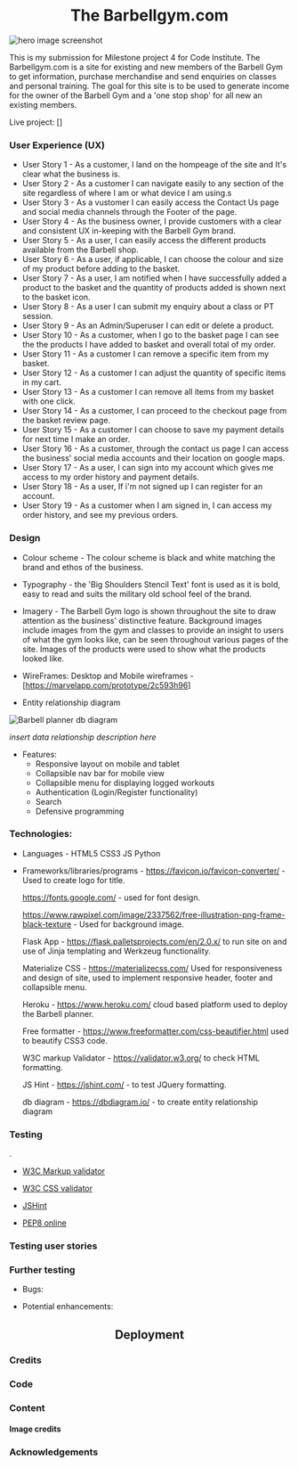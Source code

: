 <h1 style="text-align: center">The Barbellgym.com </h1>

![hero image screenshot]()

This is my submission for Milestone project 4 for Code Institute. The Barbellgym.com is a site for existing and new members of the Barbell Gym to
get information, purchase merchandise and send enquiries on classes and personal training. The goal for this site is to be used to generate income
for the owner of the Barbell Gym and a 'one stop shop' for all new an existing members. 

Live project: []

### User Experience (UX) ###

* User Story 1 - As a customer, I land on the hompeage of the site and It's clear what the business is.
* User Story 2 - As a customer I can navigate easily to any section of the site regardless of where I am or what device I am using.s
* User Story 3 - As a vustomer I can easily access the Contact Us page and social media channels through the Footer of the page.
* User Story 4 - As the business owner, I provide customers with a clear and consistent UX in-keeping with the Barbell Gym brand.
* User Story 5 - As a user, I can easily access the different products available from the Barbell shop.
* User Story 6 - As a user, if applicable, I can choose the colour and size of my product before adding to the basket.
* User Story 7 - As a user, I am notified when I have successfully added a product to the basket and the quantity of products added is shown next to the basket icon.
* User Story 8  - As a user I can submit my enquiry about a class or PT session.
* User Story 9 - As an Admin/Superuser I can edit or delete a product.
* User Story 10 - As a customer, when I go to the basket page I can see the the products I have added to basket and overall total of my order.
* User Story 11 - As a customer I can remove a specific item from my basket.
* User Story 12 - As a customer I can adjust the quantity of specific items in my cart.
* User Story 13 - As a customer I can remove all items from my basket with one click.
* User Story 14 - As a customer, I can proceed to the checkout page from the basket review page.
* User Story 15 - As a customer I can choose to save my payment details for next time I make an order.
* User Story 16 - As a customer, through the contact us page I can access the business'  social media accounts and their location on google maps.
* User Story 17 - As a user, I can sign into my account which gives me access to my order history and payment details.
* User Story 18 - As a user, If i'm not signed up I can register for an account.
* User Story 19 - As a customer when I am signed in, I can access my order history, and see my previous orders.


### Design ###

* Colour scheme - The colour scheme is black and white matching the brand and ethos of the business.

* Typography - the 'Big Shoulders Stencil Text' font is used as it is bold, easy to read and suits the military old school
feel of the brand.

* Imagery - The Barbell Gym logo is shown throughout the site to draw attention as the business' distinctive feature. Background images include images
from the gym and classes to provide an insight to users of what the gym looks like, can be seen throughout various pages of the site. Images of the products
were used to show what the products looked like.

* WireFrames:
Desktop and Mobile wireframes - [https://marvelapp.com/prototype/2c593h96]

* Entity relationship diagram

![Barbell planner db diagram]()

*insert data relationship description here*

* Features:
    * Responsive layout on mobile and tablet
    * Collapsible nav bar for mobile view
    * Collapsible menu for displaying logged workouts
    * Authentication (Login/Register functionality)
    * Search
    * Defensive programming

### Technologies: ###

* Languages - 
HTML5
CSS3
JS
Python

* Frameworks/libraries/programs - 
  https://favicon.io/favicon-converter/ - Used to create logo for title.

  https://fonts.google.com/ - used for font design.

  https://www.rawpixel.com/image/2337562/free-illustration-png-frame-black-texture - Used for background image.

  Flask App - https://flask.palletsprojects.com/en/2.0.x/ to run site on and use of Jinja templating and Werkzeug functionality.

  Materialize CSS - https://materializecss.com/ Used for responsiveness and design of site,
  used to implement responsive header, footer and collapsible menu.

  Heroku - https://www.heroku.com/ cloud based platform used to deploy the Barbell planner.

  Free formatter - https://www.freeformatter.com/css-beautifier.html used to beautify CSS3 code.

  W3C markup Validator - https://validator.w3.org/ to check HTML formatting.

  JS Hint - https://jshint.com/ - to test JQuery formatting.

  db diagram - https://dbdiagram.io/ - to create entity relationship diagram

  

### Testing

.

* [W3C Markup validator](https://validator.w3.org/#validate_by_input)

* [W3C CSS validator](https://jigsaw.w3.org/css-validator/validator)

* [JSHint](https://jshint.com/)

* [PEP8 online](http://pep8online.com/checkresult)

### Testing user stories ###





### Further testing ###
     

* Bugs:


* Potential enhancements:

<h2 style="text-align: center">Deployment</h2>




### Credits

### Code ###


### Content ###


#### Image credits ####

### Acknowledgements ###
